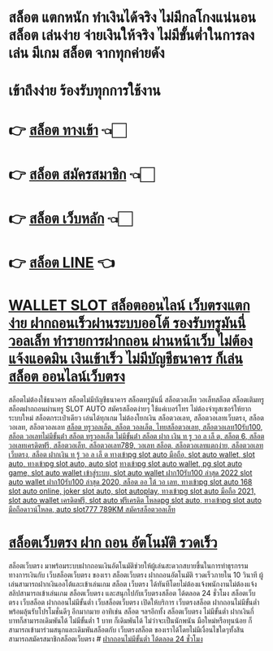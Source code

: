 # สล็อต แตกหนัก ทำเงินได้จริง ไม่มีกลโกงแน่นอน สล็อต เล่นง่าย จ่ายเงินให้จริง ไม่มีขั้นต่ำในการลงเล่น มีเกม สล็อต จากทุกค่ายดัง
# เข้าถึงง่าย ร้องรับทุกการใช้งาน
# 👉 [สล็อต ทางเข้า](https://bit.ly/3DJZWyC) 👈🏻
# 👉 [สล็อต สมัครสมาชิก](https://bit.ly/3DJZWyC) 👈🏻
# 👉 [สล็อต เว็บหลัก](https://bit.ly/3DJZWyC) 👈🏻
# 👉 [สล็อต LINE](https://bit.ly/3DJZWyC) 👈

# [WALLET SLOT สล็อตออนไลน์ เว็บตรงแตกง่าย ฝากถอนเร็วผ่านระบบออโต้ รองรับทรูมันนี่วอลเล็ท ทำรายการฝากถอน ผ่านหน้าเว็บ ไม่ต้องแจ้งแอดมิน เงินเข้าเร็ว ไม่มีบัญชีธนาคาร ก็เล่น สล็อต ออนไลน์เว็บตรง](https://bit.ly/3DJZWyC)
สล็อตไม่ต้องใช้ธนาคาร สล็อตไม่มีบัญชีธนาคาร สล็อตทรูมันนี่ สล็อตวอเล็ท วอเล็ทสล็อต สล็อตเติมทรู สล็อตฝากถอนผ่านทรู SLOT AUTO สมัครสล็อตง่ายๆ ใช้แค่เบอร์โทร ไม่ต้องจำยูสเซอร์ให้ยาก ระบบใหม่ สล็อตกระเป๋าเดียว เล่นได้ทุกเกม ไม่ต้องโยกเงิน สล็อตวอเลท, สล็อตวอเลทเว็บตรง, สล็อต วอเลท, สล็อตวอลเลท
 [สล็อต ทรูวอลเล็ต, สล็อต วอลเล็ต, ไทยสล็อตวอเลท, สล็อตวอเลท10รับ100, สล็อต วอเลทไม่มีขั้นต่ํา สล็อต ทรูวอลเล็ต ไม่มีขั้นต่ํา
สล็อต ฝาก เงิน ท รู วอ ล เล็ ต, สล็อต 6, สล็อตวอเลทเครดิตฟรี, สล็อตวอเล็ท, สล็อตวอเลท789, วอเลท สล็อต, สล็อตวอเลทแตกง่าย, สล็อตวอเลท เว็บตรง, สล็อต ฝากเงิน ท รู้ วอ ล เล็ ต ทางเข้าpg slot auto มือถือ, slot auto wallet, slot auto, ทางเข้าpg slot auto, auto slot](https://bit.ly/3DJZWyC)
[ทางเข้าpg slot auto wallet, pg slot auto game, slot auto wallet เข้าสู่ระบบ, slot auto wallet ฝาก10รับ100 ล่าสุด 2022
slot auto wallet ฝาก10รับ100 ล่าสุด 2020, สล็อต ออ โต้ วอ เลท, ทางเข้าpg slot auto 168
slot auto online, joker slot auto, slot autoplay, ทางเข้าpg slot auto มือถือ 2021, slot auto wallet เครดิตฟรี, slot auto ฟรีเครดิต
 โหลดpg slot auto, ทางเข้าpg slot auto มือถือดาวน์โหลด, auto slot777 789KM สมัครสล็อตวอลเล็ท](https://bit.ly/3DJZWyC)

# [สล็อตเว็บตรง ฝาก ถอน อัตโนมัติ รวดเร็ว](https://bit.ly/3DJZWyC)
 สล็อตเว็บตรง มาพร้อมระบบฝากถอนเงินอัตโนมัติช่วยให้ผู้เล่นสะดวกสบายขึ้นในการทำธุรกรรมทางการเงินกับ เว็บสล็อตเว็บตรง ของเรา สล็อตเว็บตรง ฝากถอนอัตโนมัติ รวดเร็วภายใน 10 วินาที ผู้เล่นสามารถฝากเงินออโต้และเข้าเล่นเกม สล็อต เว็บตรง ได้ทันทีโดยไม่ต้องแจ้งพนักงานไม่ต้องแจ้งสลิปสามารถเข้าเล่นเกม สล็อตเว็บตรง และสนุกไปกับเว็บตรงสล็อต ได้ตลอด 24 ชั่วโมง
 สล็อตเว็บตรง เว็บสล็อต ฝากถอนไม่มีขั้นต่ำ
 เว็บสล็อตเว็บตรง เปิดให้บริการ เว็บตรงสล็อต ฝากถอนไม่มีขั้นต่ำ พร้อมลุ้นรับโปรโมชั่นดีๆ อีกมากมาย อาทิเช่น สล็อต  ฯลฯอีกทั้ง สล็อตเว็บตรง ไม่มีขั้นต่ำ ฝากเงินกี่บาทก็สามารถเดิมพันได้ ไม่มีขั้นต่ำ 1 บาท ก็เดิมพันได้ ไม่ว่าจะเป็นนักพนัน มือใหม่หรือทุนน้อย ก็สามารถเข้ามาร่วมสนุกและเดิมพันสล็อตกับ เว็บตรงสล็อต ของเราได้โดยไม่มีเงื่อนไขใดๆทั้งสิน สามารถสมัครสมาชิกสล็อตเว็บตรง # [ฝากถอนไม่มีขั้นต่ำ ได้ตลอด 24 ชั่วโมง](https://bit.ly/3DJZWyC)
